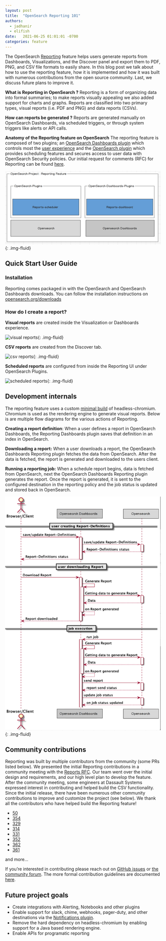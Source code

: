 ```yaml
---
layout: post
title:  "OpenSearch Reporting 101"
authors: 
  - jadhanir
  - elifish
date:   2021-06-25 01:01:01 -0700
categories: feature
---
```


The OpenSearch [Reporting](https://github.com/opensearch-project/dashboards-reports) feature helps users generate reports from Dashboards, Visualizations, and the Discover panel and export them to PDF, PNG, and CSV file formats to easily share. In this blog post we talk about how to use the reporting feature, how it is implemented and how it was built with numerous contributions from the open source community. Last, we discuss future plans to improve it.

**What is Reporting in OpenSearch ?**
Reporting is a form of organizing data into formal summaries; to make reports visually appealing we also added support for charts and graphs. Reports are classified into two primary types, visual reports (i.e. PDF and PNG) and data reports (CSVs). 

**How can reports be generated ?**
Reports are generated manually on OpenSearch Dashboards, via scheduled triggers, or through system triggers like alerts or API calls.

**Anatomy of the Reporting feature on OpenSearch**
The reporting feature is composed of two plugins; an [OpenSearch Dashboards plugin](https://github.com/opensearch-project/dashboards-reports/tree/main/dashboards-reports) which controls most the [user experience](https://github.com/opensearch-project/dashboards-reports/blob/main/docs/dashboards-reports/ux/OpenSearch-Dashboards-Reporting-UX-documentation.md) and the [OpenSearch plugin](https://github.com/opensearch-project/dashboards-reports/tree/main/reports-scheduler) which provides scheduling features and secures access to user data with OpenSearch Security policies. Our initial request for comments (RFC) for Reporting can be found [here](https://github.com/opensearch-project/dashboards-reports/blob/main/docs/dashboards-reports/dev/OpenSearch-Dashboards-Reporting-Design-Proposal.md).

![Report Anatomy](/assets/media/blog-images/2021-06-25-feature-highlight-reporting/report-anatomy.png){: .img-fluid}

## Quick Start User Guide

### Installation

Reporting comes packaged in with the OpenSearch and OpenSearch Dashboards downloads. You can follow the installation instructions on [opensearch.org/downloads](http://opensearch.org/downloads) 

### How do I create a report?

**Visual reports** are created inside the Visualization or Dashboards experience. 

![visual reports](/assets/media/blog-images/2021-06-25-feature-highlight-reporting/visual-reports.gif){: .img-fluid}

**CSV reports** are created from the Discover tab.

![csv reports](/assets/media/blog-images/2021-06-25-feature-highlight-reporting/csv-reports.gif){: .img-fluid}

**Scheduled reports** are configured from inside the Reporting UI under OpenSearch Plugins.

![scheduled reports](/assets/media/blog-images/2021-06-25-feature-highlight-reporting/create-report-definition.gif){: .img-fluid}

## Development internals

The reporting feature uses a custom [minimal build](https://github.com/opensearch-project/dashboards-reports/tree/main/dashboards-reports/rendering-engine/headless-chrome) of headless-chromium. Chromium is used as the rendering engine to generate visual reports. Below is are multiple flow diagrams for the various actions of Reporting. 

**Creating a report definition**: When a user defines a report in OpenSearch Dashboards, the Reporting Dashboards plugin saves that definition in an index in OpenSearch. 

**Downloading a report:** When a user downloads a report, the OpenSearch Dashboards Reporting plugin fetches the data from OpenSearch. After the data is fetched, the report is generated and downloaded to the users client.

**Running a reporting job:** When a schedule report begins, data is fetched from OpenSearch, next the OpenSearch Dashboards Reporting plugin generates the report. Once the report is generated, it is sent to the configured destination in the reporting policy and the job status is updated and stored back in OpenSearch.

![flow diagram](/assets/media/blog-images/2021-06-25-feature-highlight-reporting/flow-diagram.png){: .img-fluid}

## Community contributions

Reporting was built by multiple contributors from the community (some PRs listed below). We presented the initial Reporting contributions in a community meeting with the [Reports RFC](https://github.com/opendistro-for-elasticsearch/kibana-reports/blob/master/docs/dev/Kibana-Reporting-Design-Proposal.md). Our team went over the initial design and requirements, and our high level plan to develop the feature. After the community meeting, some engineers at Dassault Systems expressed interest in contributing and helped build the CSV functionality. Since the initial release, there have been numerous other community contributions to improve and customize the project (see below). We thank all the contributors who have helped build the Reporting feature!

* [50](https://github.com/opendistro-for-elasticsearch/kibana-reports/pull/50)
* [354](https://github.com/opendistro-for-elasticsearch/kibana-reports/pull/354)
* [329](https://github.com/opendistro-for-elasticsearch/kibana-reports/pull/329)
* [314](https://github.com/opendistro-for-elasticsearch/kibana-reports/pull/314)
* [331](https://github.com/opendistro-for-elasticsearch/kibana-reports/pull/331)
* [352](https://github.com/opendistro-for-elasticsearch/kibana-reports/pull/352)
* [362](https://github.com/opendistro-for-elasticsearch/kibana-reports/pull/362)
* [361](https://github.com/opendistro-for-elasticsearch/kibana-reports/pull/361)

and more...

If you’re interested in contributing please reach out on [GitHub issues](https://github.com/opensearch-project/dashboards-reports/issues) or [the community forum](https://discuss.opendistrocommunity.dev/). The more formal contribution guidelines are documented [here](https://github.com/opensearch-project/dashboards-reports/blob/main/CONTRIBUTING.md). 

## Future project goals

* Create integrations with Alerting, Notebooks and other plugins
* Enable support for slack, chime, webhooks, pager-duty, and other destinations via the [Notifications plugin](https://github.com/opensearch-project/notifications).
* Remove the hard dependency on headless-chromium by enabling support for a Java based rendering engine.
* Enable APIs for programatic reporting

